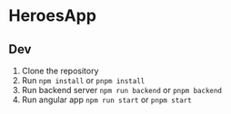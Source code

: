# HeroesApp

## Dev

1. Clone the repository
2. Run `npm install` or `pnpm install`
3. Run backend server `npm run backend` or `pnpm backend`
4. Run angular app `npm run start` or `pnpm start`